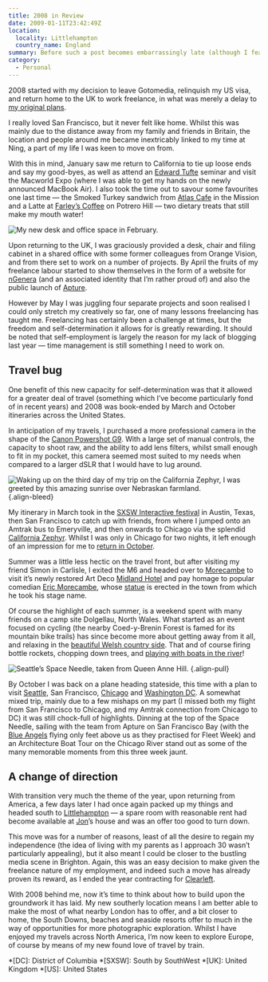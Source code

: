 ```yaml
---
title: 2008 in Review
date: 2009-01-11T23:42:49Z
location:
  locality: Littlehampton
  country_name: England
summary: Before such a post becomes embarrassingly late (although I fear we may already have passed such a point) here is a quick run down of what I got up to last year.
category:
  - Personal
---
```

2008 started with my decision to leave Gotomedia, relinquish my US visa, and return home to the UK to work freelance, in what was merely a delay to [my original plans][1].

I really loved San Francisco, but it never felt like home. Whilst this was mainly due to the distance away from my family and friends in Britain, the location and people around me became inextricably linked to my time at Ning, a part of my life I was keen to move on from.

With this in mind, January saw me return to California to tie up loose ends and say my good-byes, as well as attend an [Edward Tufte][2] seminar and visit the Macworld Expo (where I was able to get my hands on the newly announced MacBook Air). I also took the time out to savour some favourites one last time — the Smoked Turkey sandwich from [Atlas Cafe][3] in the Mission and a Latte at [Farley’s Coffee][4] on Potrero Hill — two dietary treats that still make my mouth water!

![](new_office.jpg 'My new desk and office space in February.')

Upon returning to the UK, I was graciously provided a desk, chair and filing cabinet in a shared office with some former colleagues from Orange Vision, and from there set to work on a number of projects. By April the fruits of my freelance labour started to show themselves in the form of a website for [nGenera][5] (and an associated identity that I’m rather proud of) and also the public launch of [Apture][6].

However by May I was juggling four separate projects and soon realised I could only stretch my creatively so far, one of many lessons freelancing has taught me. Freelancing has certainly been a challenge at times, but the freedom and self-determination it allows for is greatly rewarding. It should be noted that self-employment is largely the reason for my lack of blogging last year — time management is still something I need to work on.

## Travel bug

One benefit of this new capacity for self-determination was that it allowed for a greater deal of travel (something which I’ve become particularly fond of in recent years) and 2008 was book-ended by March and October itineraries across the United States.

In anticipation of my travels, I purchased a more professional camera in the shape of the [Canon Powershot G9][7]. With a large set of manual controls, the capacity to shoot raw, and the ability to add lens filters, whilst small enough to fit in my pocket, this camera seemed most suited to my needs when compared to a larger dSLR that I would have to lug around.

![](nebraska.jpg 'Waking up on the third day of my trip on the California Zephyr, I was greeted by this amazing sunrise over Nebraskan farmland.')
{.align-bleed}

My itinerary in March took in the [SXSW Interactive festival][8] in Austin, Texas, then San Francisco to catch up with friends, from where I jumped onto an Amtrak bus to Emeryville, and then onwards to Chicago via the splendid [California Zephyr][9]. Whilst I was only in Chicago for two nights, it left enough of an impression for me to [return in October][10].

Summer was a little less hectic on the travel front, but after visiting my friend Simon in Carlisle, I exited the M6 and headed over to [Morecambe][11] to visit it’s newly restored Art Deco [Midland Hotel][12] and pay homage to popular comedian [Eric Morecambe][13], whose [statue][14] is erected in the town from which he took his stage name.

Of course the highlight of each summer, is a weekend spent with many friends on a camp site Dolgellau, North Wales. What started as an event focused on cycling (the nearby Coed-y-Brenin Forest is famed for its mountain bike trails) has since become more about getting away from it all, and relaxing in the [beautiful Welsh country side][15]. That and of course firing bottle rockets, chopping down trees, and [playing with boats in the river][16]!

![](seattle.jpg 'Seattle’s Space Needle, taken from Queen Anne Hill.')
{.align-pull}

By October I was back on a plane heading stateside, this time with a plan to visit [Seattle][17], San Francisco, [Chicago][10] and [Washington DC][18]. A somewhat mixed trip, mainly due to a few mishaps on my part (I missed both my flight from San Francisco to Chicago, and my Amtrak connection from Chicago to DC) it was still chock-full of highlights. Dinning at the top of the Space Needle, sailing with the team from Apture on San Francisco Bay (with the [Blue Angels][19] flying only feet above us as they practised for Fleet Week) and an Architecture Boat Tour on the Chicago River stand out as some of the many memorable moments from this three week jaunt.

## A change of direction

With transition very much the theme of the year, upon returning from America, a few days later I had once again packed up my things and headed south to [Littlehampton][20] — a spare room with reasonable rent had become available at [Jon][21]’s house and was an offer too good to turn down.

This move was for a number of reasons, least of all the desire to regain my independence (the idea of living with my parents as I approach 30 wasn’t particularly appealing), but it also meant I could be closer to the bustling media scene in Brighton. Again, this was an easy decision to make given the freelance nature of my employment, and indeed such a move has already proven its reward, as I ended the year contracting for [Clearleft][22].

With 2008 behind me, now it’s time to think about how to build upon the groundwork it has laid. My new southerly location means I am better able to make the most of what nearby London has to offer, and a bit closer to home, the South Downs, beaches and seaside resorts offer to much in the way of opportunities for more photographic exploration. Whilst I have enjoyed my travels across North America, I’m now keen to explore Europe, of course by means of my new found love of travel by train.

[1]: http://lloydyweb.paulrobertlloyd.com/blog/2007/10/goodbye_california
[2]: https://en.wikipedia.org/wiki/Edward_Tufte
[3]: http://www.atlascafe.net/
[4]: http://www.farleyscoffee.com/
[5]: http://ngenera.com
[6]: http://apture.com
[7]: http://www.dpreview.com/reviews/CanonG9/
[8]: https://www.flickr.com/photos/paulrobertlloyd/sets/72157622892618834/
[9]: /2008/09/california_zephyr
[10]: /2008/12/chicago
[11]: https://www.flickr.com/photos/paulrobertlloyd/sets/72157622895511004/
[12]: https://www.bbc.co.uk/cultureshow/videos/2008/06/s5_e3_morecambe/
[13]: https://en.wikipedia.org/wiki/Eric_Morecambe
[14]: https://www.flickr.com/photos/paulrobertlloyd/4141486599/
[15]: https://www.flickr.com/photos/paulrobertlloyd/sets/72157622769820045/
[16]: https://www.flickr.com/photos/paulrobertlloyd/4141355441/
[17]: /2008/10/seattle
[18]: /2008/12/washington_dc
[19]: https://en.wikipedia.org/wiki/Blue_Angels
[20]: https://en.wikipedia.org/wiki/Littlehampton
[21]: http://roobottom.com/
[22]: https://clearleft.com/

*[DC]: District of Columbia
*[SXSW]: South by SouthWest
*[UK]: United Kingdom
*[US]: United States
